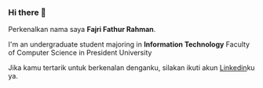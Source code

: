 ### Hi there 👋

<!--
**thurarchive/thurarchive** is a ✨ _special_ ✨ repository because its `README.md` (this file) appears on your GitHub profile.

Here are some ideas to get you started:

- 🔭 I’m currently working on ...
- 🌱 I’m currently learning ...
- 👯 I’m looking to collaborate on ...
- 🤔 I’m looking for help with ...
- 💬 Ask me about ...
- 📫 How to reach me: ...
- 😄 Pronouns: ...
- ⚡ Fun fact: ...
-->

Perkenalkan nama saya **Fajri Fathur Rahman**.

I'm an undergraduate student majoring in **Information Technology** Faculty of Computer Science in President University

Jika kamu tertarik untuk berkenalan denganku, silakan ikuti akun [Linkedin](https://www.linkedin.com/in/fajrifathurrahman/)ku ya.
